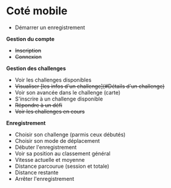 # Coté mobile

- Démarrer un enregistrement

**Gestion du compte**

- ~~Inscription~~
- ~~Connexion~~

**Gestion des challenges**

- Voir les challenges disponibles
- ~~Visualiser [les infos d'un challenge](#Détails d'un challenge)~~
- Voir son avancée dans le challenge (carte)
- S'inscrire à un challenge disponible
- ~~Répondre à un défi~~
- ~~Voir les challenges en cours~~

**Enregistrement**

- Choisir son challenge (parmis ceux débutés)
- Choisir son mode de déplacement
- Débuter l'enregistrement
- Voir sa position au classement général
- Vitesse actuelle et moyenne
- Distance parcourue (session et totale)
- Distance restante
- Arrêter l'enregistrement